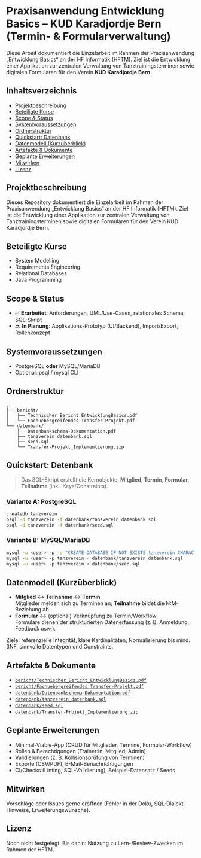 # Praxisanwendung Entwicklung Basics – KUD Karadjordje Bern (Termin- & Formularverwaltung)

Diese Arbeit dokumentiert die Einzelarbeit im Rahmen der Praxisanwendung „Entwicklung Basics“ an der HF Informatik (HFTM). Ziel ist die Entwicklung einer Applikation zur zentralen Verwaltung von Tanztrainingsterminen sowie digitalen Formularen für den Verein **KUD Karadjordje Bern**.

## Inhaltsverzeichnis
- [Projektbeschreibung](#projektbeschreibung)
- [Beteiligte Kurse](#beteiligte-kurse)
- [Scope & Status](#scope--status)
- [Systemvoraussetzungen](#systemvoraussetzungen)
- [Ordnerstruktur](#ordnerstruktur)
- [Quickstart: Datenbank](#quickstart-datenbank)
- [Datenmodell (Kurzüberblick)](#datenmodell-kurzüberblick)
- [Artefakte & Dokumente](#artefakte--dokumente)
- [Geplante Erweiterungen](#geplante-erweiterungen)
- [Mitwirken](#mitwirken)
- [Lizenz](#lizenz)

## Projektbeschreibung
Dieses Repository dokumentiert die Einzelarbeit im Rahmen der Praxisanwendung „Entwicklung Basics“ an der HF Informatik (HFTM). Ziel ist die Entwicklung einer Applikation zur zentralen Verwaltung von Tanztrainingsterminen sowie digitalen Formularen für den Verein KUD Karadjordje Bern.

## Beteiligte Kurse
- System Modelling  
- Requirements Engineering  
- Relational Databases  
- Java Programming

## Scope & Status
- ✅ **Erarbeitet**: Anforderungen, UML/Use-Cases, relationales Schema, SQL-Skript  
- 🔜 **In Planung**: Applikations-Prototyp (UI/Backend), Import/Export, Rollenkonzept

## Systemvoraussetzungen
- PostgreSQL **oder** MySQL/MariaDB  
- Optional: psql / mysql CLI

## Ordnerstruktur
```
.
├── bericht/
│   ├── Technischer_Bericht_EntwicklungBasics.pdf
│   └── Fachuebergreifendes Transfer-Projekt.pdf
└── datenbank/
    ├── Datenbankschema-Dokumentation.pdf
    ├── tanzverein_datenbank.sql
    ├── seed.sql
    └── Transfer-Projekt_Implementierung.zip
```

## Quickstart: Datenbank
> Das SQL-Skript erstellt die Kernobjekte: **Mitglied**, **Termin**, **Formular**, **Teilnahme** (inkl. Keys/Constraints).

### Variante A: PostgreSQL
```bash
createdb tanzverein
psql -d tanzverein -f datenbank/tanzverein_datenbank.sql
psql -d tanzverein -f datenbank/seed.sql
```

### Variante B: MySQL/MariaDB
```bash
mysql -u <user> -p -e "CREATE DATABASE IF NOT EXISTS tanzverein CHARACTER SET utf8mb4 COLLATE utf8mb4_unicode_ci;"
mysql -u <user> -p tanzverein < datenbank/tanzverein_datenbank.sql
mysql -u <user> -p tanzverein < datenbank/seed.sql
```

## Datenmodell (Kurzüberblick)
- **Mitglied** ↔ **Teilnahme** ↔ **Termin**  
  Mitglieder melden sich zu Terminen an; **Teilnahme** bildet die N:M-Beziehung ab.  
- **Formular** ↔ (optional) Verknüpfung zu Termin/Workflow  
  Formulare dienen der strukturierten Datenerfassung (z. B. Anmeldung, Feedback usw.).

Ziele: referenzielle Integrität, klare Kardinalitäten, Normalisierung bis mind. 3NF, sinnvolle Datentypen und Constraints.

## Artefakte & Dokumente
- [`bericht/Technischer_Bericht_EntwicklungBasics.pdf`](bericht/Technischer_Bericht_EntwicklungBasics.pdf)  
- [`bericht/Fachuebergreifendes Transfer-Projekt.pdf`](bericht/Fachuebergreifendes%20Transfer-Projekt.pdf)  
- [`datenbank/Datenbankschema-Dokumentation.pdf`](datenbank/Datenbankschema-Dokumentation.pdf)  
- [`datenbank/tanzverein_datenbank.sql`](datenbank/tanzverein_datenbank.sql)  
- [`datenbank/seed.sql`](datenbank/seed.sql)  
- [`datenbank/Transfer-Projekt_Implementierung.zip`](datenbank/Transfer-Projekt_Implementierung.zip)

## Geplante Erweiterungen
- Minimal-Viable-App (CRUD für Mitglieder, Termine, Formular-Workflow)  
- Rollen & Berechtigungen (Trainer:in, Mitglied, Admin)  
- Validierungen (z. B. Kollisionsprüfung von Terminen)  
- Exporte (CSV/PDF), E-Mail-Benachrichtigungen  
- CI/Checks (Linting, SQL-Validierung), Beispiel-Datensatz / Seeds

## Mitwirken
Vorschläge oder Issues gerne eröffnen (Fehler in der Doku, SQL-Dialekt-Hinweise, Erweiterungswünsche).

## Lizenz
Noch nicht festgelegt. Bis dahin: Nutzung zu Lern-/Review-Zwecken im Rahmen der HFTM.
